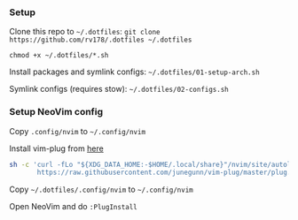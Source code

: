 ### Setup

Clone this repo to `~/.dotfiles`: `git clone https://github.com/rv178/.dotfiles ~/.dotfiles`

`chmod +x ~/.dotfiles/*.sh`

Install packages and symlink configs:
`~/.dotfiles/01-setup-arch.sh`

Symlink configs (requires stow):
`~/.dotfiles/02-configs.sh`

### Setup NeoVim config

Copy `.config/nvim` to `~/.config/nvim`

Install vim-plug from [here](https://github.com/junegunn/vim-plug)

```sh
sh -c 'curl -fLo "${XDG_DATA_HOME:-$HOME/.local/share}"/nvim/site/autoload/plug.vim --create-dirs \
       https://raw.githubusercontent.com/junegunn/vim-plug/master/plug.vim'
```

Copy `~/.dotfiles/.config/nvim` to `~/.config/nvim`

Open NeoVim and do `:PlugInstall`
